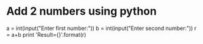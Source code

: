 # Add 2 numbers using python
a = int(input("Enter first number:"))
b = int(input("Enter second number:"))
r = a+b
print 'Result={}'.format(r)
